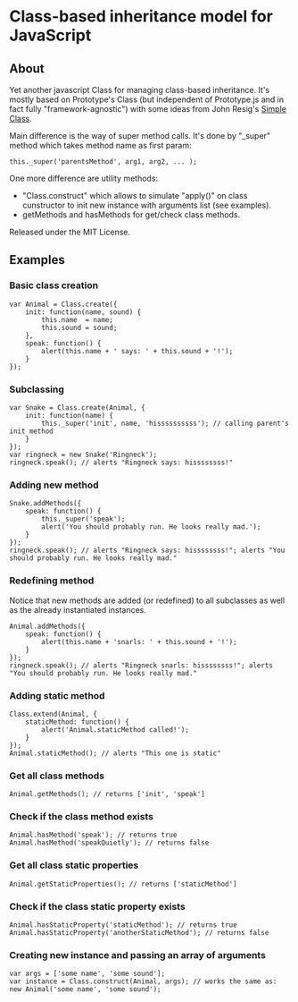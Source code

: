 # Class-based inheritance model for JavaScript

## About

Yet another javascript Class for managing class-based inheritance. 
It's mostly based on Prototype's Class (but independent of Prototype.js and in fact fully "framework-agnostic")
with some ideas from John Resig's [Simple Class](http://ejohn.org/blog/simple-javascript-inheritance/).

Main difference is the way of super method calls. It's done by "_super" method which takes method name as first param:

    this._super('parentsMethod', arg1, arg2, ... );

One more difference are utility methods:
* "Class.construct" which allows to simulate "apply()" on class cunstructor to init new instance with arguments list (see examples).
* getMethods and hasMethods for get/check class methods.

Released under the MIT License.

## Examples

### Basic class creation

    var Animal = Class.create({
        init: function(name, sound) {
            this.name  = name;
            this.sound = sound;
        },
        speak: function() {
            alert(this.name + ' says: ' + this.sound + '!');
        }
    });

### Subclassing

    var Snake = Class.create(Animal, {
        init: function(name) {
            this._super('init', name, 'hissssssssss'); // calling parent's init method
        }
    });
    var ringneck = new Snake('Ringneck');
    ringneck.speak(); // alerts "Ringneck says: hissssssss!"

### Adding new method

    Snake.addMethods({
        speak: function() {
            this._super('speak');
            alert('You should probably run. He looks really mad.');
        }
    });
    ringneck.speak(); // alerts "Ringneck says: hissssssss!"; alerts "You should probably run. He looks really mad."

### Redefining method

Notice that new methods are added (or redefined) to all subclasses as well as the already instantiated instances.

    Animal.addMethods({
        speak: function() {
            alert(this.name + 'snarls: ' + this.sound + '!');
        }
    });
    ringneck.speak(); // alerts "Ringneck snarls: hissssssss!"; alerts "You should probably run. He looks really mad."

### Adding static method

    Class.extend(Animal, {
        staticMethod: function() {
            alert('Animal.staticMethod called!');
        }
    });
    Animal.staticMethod(); // alerts "This one is static"

### Get all class methods

    Animal.getMethods(); // returns ['init', 'speak']

### Check if the class method exists

    Animal.hasMethod('speak'); // returns true
    Animal.hasMethod('speakQuietly'); // returns false

### Get all class static properties

    Animal.getStaticProperties(); // returns ['staticMethod']

### Check if the class static property exists

    Animal.hasStaticProperty('staticMethod'); // returns true
    Animal.hasStaticProperty('anotherStaticMethod'); // returns false

### Creating new instance and passing an array of arguments

    var args = ['some name', 'some sound'];
    var instance = Class.construct(Animal, args); // works the same as: new Animal('some name', 'some sound');
